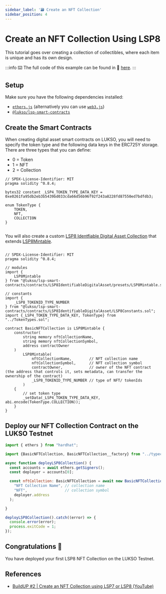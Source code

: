 ```yaml
---
sidebar_label: '🗃 Create an NFT Collection'
sidebar_position: 4
---
```


# Create an NFT Collection Using LSP8

This tutorial goes over creating a collection of collectibles, where each item is unique and has its own design.

:::info
⌨️ The full code of this example can be found in 👾 [here](https://github.com/CJ42/LUKSO-Hardhat-template).
:::

## Setup

Make sure you have the following dependencies installed:

- [`ethers.js`](https://github.com/ethers-io/ethers.js/) (alternatively you can use [`web3.js`](https://github.com/web3/web3.js))
- [`@lukso/lsp-smart-contracts`](https://github.com/lukso-network/lsp-smart-contracts/)

## Create the Smart Contracts

When creating digital asset smart contracts on LUKSO, you will need to specify the token type and the following data keys in the ERC725Y storage. There are three types that you can define:

- 0 = Token
- 1 = NFT
- 2 = Collection

```solidity title="contracts/TokenTypes.sol"
// SPDX-License-Identifier: MIT
pragma solidity ^0.8.4;

bytes32 constant _LSP4_TOKEN_TYPE_DATA_KEY = 0xe0261fa95db2eb3b5439bd033cda66d56b96f92f243a8228fd87550ed7bdfdb3;

enum TokenType {
    TOKEN,
    NFT,
    COLLECTION
}


```

You will also create a custom [LSP8 Identfiable Digital Asset Collection](../../standards/tokens/LSP8-Identifiable-Digital-Asset.md) that extends [LSP8Mintable](../../contracts/contracts/LSP8IdentifiableDigitalAsset/presets/LSP8Mintable.md).

```solidity title="contracts/MyNFTCollection.sol"

// SPDX-License-Identifier: MIT
pragma solidity ^0.8.4;

// modules
import {
    LSP8Mintable
} from "@lukso/lsp-smart-contracts/contracts/LSP8IdentifiableDigitalAsset/presets/LSP8Mintable.sol";

// constants
import {
    _LSP8_TOKENID_TYPE_NUMBER
} from "@lukso/lsp-smart-contracts/contracts/LSP8IdentifiableDigitalAsset/LSP8Constants.sol";
import {_LSP4_TOKEN_TYPE_DATA_KEY, TokenType} from "../TokenTypes.sol";

contract BasicNFTCollection is LSP8Mintable {
    constructor(
        string memory nftCollectionName,
        string memory nftCollectionSymbol,
        address contractOwner
    )
        LSP8Mintable(
            nftCollectionName,        // NFT collection name
            nftCollectionSymbol,      // NFT collection symbol
            contractOwner,            // owner of the NFT contract (the address that controls it, sets metadata, can transfer the ownership of the contract)
            _LSP8_TOKENID_TYPE_NUMBER // type of NFT/ tokenIds
        )
    {
        // set token type
        _setData(_LSP4_TOKEN_TYPE_DATA_KEY, abi.encode(TokenType.COLLECTION));
    }
}
```

## Deploy our NFT Collection Contract on the LUKSO Testnet

```js
import { ethers } from "hardhat";

import {BasicNFTCollection, BasicNFTCollection__factory} from "../typechain-types";

async function deployLSP8Collection() {
  const accounts = await ethers.getSigners();
  const deployer = accounts[0];

  const nftCollection: BasicNFTCollection = await new BasicNFTCollection__factory(deployer).deploy(
    "NFT Collection Name", // collection name
    "NFT",                 // collection symbol
    deployer.address
  );

}

deployLSP8Collection().catch((error) => {
  console.error(error);
  process.exitCode = 1;
});


```

## Congratulations 🥳

You have deployed your first LSP8 NFT Collection on the LUKSO Testnet.

## References

- [BuildUP #2 | Create an NFT Collection using LSP7 or LSP8 (YouTube)](https://www.youtube.com/watch?v=DMpeMswK12w)
